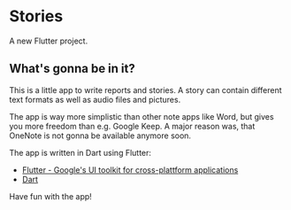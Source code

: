 # Stories

A new Flutter project.

## What's gonna be in it?

This is a little app to write reports and stories. A story can contain different text formats as well as audio files and pictures.

The app is way more simplistic than other note apps like Word, but gives you more freedom than e.g. Google Keep. A major reason was, that OneNote is not gonna be available anymore soon.

The app is written in Dart using Flutter:

- [Flutter - Google's UI toolkit for cross-plattform applications](https://flutter.dev/)
- [Dart](https://dart.dev/)

Have fun with the app!
